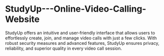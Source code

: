 # StudyUp---Online-Video-Calling-Website
StudyUp offers an intuitive and user-friendly interface that allows users to effortlessly create, join, and manage video calls with just a few clicks. With robust security measures and advanced features, StudyUp ensures privacy, reliability, and superior quality in every video call session.
